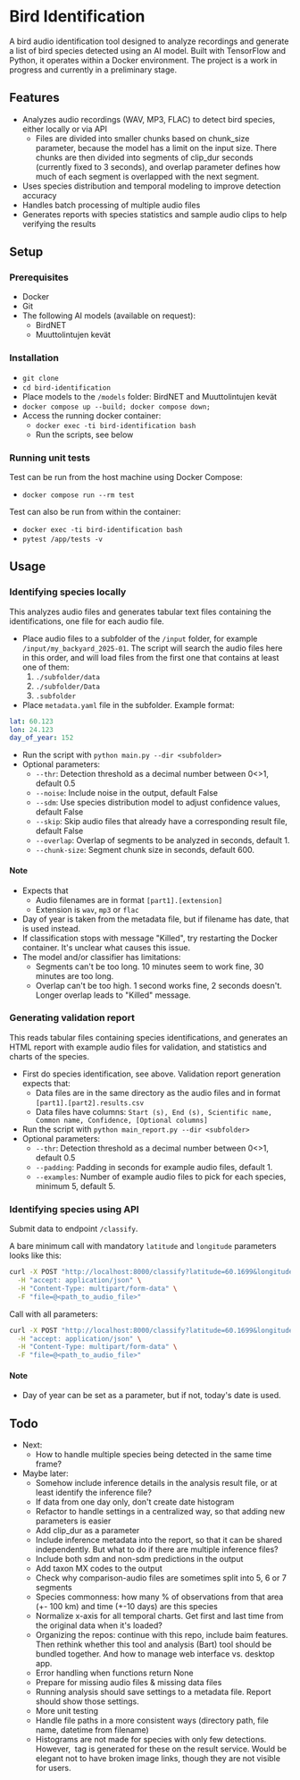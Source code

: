 # Bird Identification

A bird audio identification tool designed to analyze recordings and generate a list of bird species detected using an AI model. Built with TensorFlow and Python, it operates within a Docker environment. The project is a work in progress and currently in a preliminary stage.

## Features

- Analyzes audio recordings (WAV, MP3, FLAC) to detect bird species, either locally or via API
  - Files are divided into smaller chunks based on chunk_size parameter, because the model has a limit on the input size. There chunks are then divided into segments of clip_dur seconds (currently fixed to 3 seconds), and overlap parameter defines how much of each segment is overlapped with the next segment.
- Uses species distribution and temporal modeling to improve detection accuracy
- Handles batch processing of multiple audio files
- Generates reports with species statistics and sample audio clips to help verifying the results

## Setup

### Prerequisites

- Docker
- Git
- The following AI models (available on request):
  - BirdNET
  - Muuttolintujen kevät

### Installation

- `git clone`
- `cd bird-identification`
- Place models to the `/models` folder: BirdNET and Muuttolintujen kevät
- `docker compose up --build; docker compose down;`
- Access the running docker container:
  - `docker exec -ti bird-identification bash`
  - Run the scripts, see below

### Running unit tests

Test can be run from the host machine using Docker Compose:

- `docker compose run --rm test`

Test can also be run from within the container:

- `docker exec -ti bird-identification bash`
- `pytest /app/tests -v`

## Usage

### Identifying species locally

This analyzes audio files and generates tabular text files containing the identifications, one file for each audio file.

- Place audio files to a subfolder of the `/input` folder, for example `/input/my_backyard_2025-01`. The script will search the audio files here in this order, and will load files from the first one that contains at least one of them:
  1) `./subfolder/data`
  2) `./subfolder/Data`
  3. `.subfolder`
- Place `metadata.yaml` file in the subfolder. Example format:

```yaml
lat: 60.123
lon: 24.123 
day_of_year: 152
```
- Run the script with `python main.py --dir <subfolder>`
- Optional parameters:
  - `--thr`: Detection threshold as a decimal number between 0<>1, default 0.5
  - `--noise`: Include noise in the output, default False
  - `--sdm`: Use species distribution model to adjust confidence values, default False
  - `--skip`: Skip audio files that already have a corresponding result file, default False
  - `--overlap`: Overlap of segments to be analyzed in seconds, default 1.
  - `--chunk-size`: Segment chunk size in seconds, default 600.


#### Note

- Expects that
  - Audio filenames are in format `[part1].[extension]`
  - Extension is `wav`, `mp3` or `flac`
- Day of year is taken from the metadata file, but if filename has date, that is used instead.
- If classification stops with message "Killed", try restarting the Docker container. It's unclear what causes this issue.
- The model and/or classifier has limitations:
  - Segments can't be too long. 10 minutes seem to work fine, 30 minutes are too long.
  - Overlap can't be too high. 1 second works fine, 2 seconds doesn't. Longer overlap leads to "Killed" message.

### Generating validation report

This reads tabular files containing species identifications, and generates an HTML report with example audio files for validation, and statistics and charts of the species.

- First do species identification, see above. Validation report generation expects that:
  - Data files are in the same directory as the audio files and in format `[part1].[part2].results.csv`
  - Data files have columns: `Start (s), End (s), Scientific name, Common name, Confidence, [Optional columns]`
- Run the script with `python main_report.py --dir <subfolder>`
- Optional parameters:
  - `--thr`: Detection threshold as a decimal number between 0<>1, default 0.5
  - `--padding`: Padding in seconds for example audio files, default 1.
  - `--examples`: Number of example audio files to pick for each species, minimum 5, default 5.

### Identifying species using API

Submit data to endpoint `/classify`.

A bare minimum call with mandatory `latitude` and `longitude` parameters looks like this:

```bash
curl -X POST "http://localhost:8000/classify?latitude=60.1699&longitude=24.9384" \
  -H "accept: application/json" \
  -H "Content-Type: multipart/form-data" \
  -F "file=@<path_to_audio_file>"
```

Call with all parameters:

```bash
curl -X POST "http://localhost:8000/classify?latitude=60.1699&longitude=24.9384&threshold=0.5&include_sdm=True&include_noise=True&day_of_year=1&chunk_size=500&overlap=1" \
  -H "accept: application/json" \
  -H "Content-Type: multipart/form-data" \
  -F "file=@<path_to_audio_file>"
```

#### Note

- Day of year can be set as a parameter, but if not, today's date is used.

## Todo

- Next:
  - How to handle multiple species being detected in the same time frame?
- Maybe later:
  - Somehow include inference details in the analysis result file, or at least identify the inference file?
  - If data from one day only, don't create date histogram
  - Refactor to handle settings in a centralized way, so that adding new parameters is easier
  - Add clip_dur as a parameter
  - Include inference metadata into the report, so that it can be shared independently. But what to do if there are multiple inference files?
  - Include both sdm and non-sdm predictions in the output
  - Add taxon MX codes to the output
  - Check why comparison-audio files are sometimes split into 5, 6 or 7 segments
  - Species commonness: how many % of observations from that area (+- 100 km) and time (+-10 days) are this species
  - Normalize x-axis for all temporal charts. Get first and last time from the original data when it's loaded?
  - Organizing the repos: continue with this repo, include baim features. Then rethink whether this tool and analysis (Bart) tool should be bundled together. And how to manage web interface vs. desktop app.
  - Error handling when functions return None
  - Prepare for missing audio files & missing data files
  - Running analysis should save settings to a metadata file. Report should show those settings.
  - More unit testing
  - Handle file paths in a more consistent ways (directory path, file name, datetime from filename)
  - Histograms are not made for species with only few detections. However, <img> tag is generated for these on the result service. Would be elegant not to have broken image links, though they are not visible for users.


